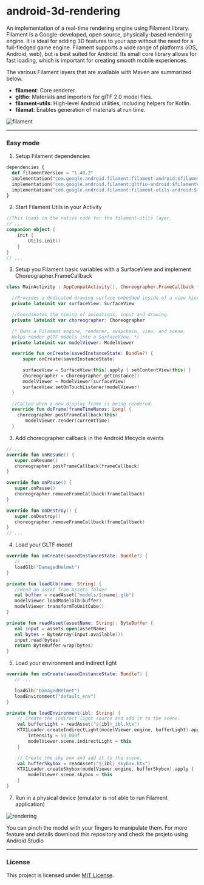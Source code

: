 # android-3d-rendering
An implementation of a real-time rendering engine using Filament library. Filament is a Google-developed, open source, physically-based rendering engine. It is ideal for adding 3D features to your app without the need for a full-fledged game engine. Filament supports a wide range of platforms (iOS, Android, web), but is best suited for Android. Its small core library allows for fast loading, which is important for creating smooth mobile experiences.

The various Filament layers that are available with Maven are summarized below.

- **filament**: Core renderer.
- **gltfio**: Materials and importers for glTF 2.0 model files.
- **filament-utils**: High-level Android utilities, including helpers for Kotlin.
- **filamat**: Enables generation of materials at run time.

![filament](https://github.com/VoidHash/android-3d-rendering/assets/8929413/4f84ad57-2a04-4e3e-bc93-9256bf5b69a8)

---

### Easy mode

1. Setup Filament dependencies
```python
dependencies {  
  def filamentVersion = "1.49.2"  
  implementation("com.google.android.filament:filament-android:$filamentVersion")
  implementation("com.google.android.filament:gltfio-android:$filamentVersion")
  implementation("com.google.android.filament:filament-utils-android:$filamentVersion")
}
```

2. Start Filament Utils in your Activity
```kotlin
//This loads in the native code for the filament-utils layer.
// ...
companion object {
    init {
        Utils.init()
    }
}
// ...
```

3. Setup you Filament basic variables with a SurfaceView and implement Choreographer.FrameCallback
```kotlin
class MainActivity : AppCompatActivity(), Choreographer.FrameCallback {

  //Provides a dedicated drawing surface embedded inside of a view hierarchy.
  private lateinit var surfaceView: SurfaceView

  //Coordinates the timing of animations, input and drawing.
  private lateinit var choreographer: Choreographer

  /* Owns a Filament engine, renderer, swapchain, view, and scene.
  Helps render glTF models into a SurfaceView. */
  private lateinit var modelViewer: ModelViewer

  override fun onCreate(savedInstanceState: Bundle?) {
      super.onCreate(savedInstanceState)

      surfaceView = SurfaceView(this).apply { setContentView(this) }
      choreographer = Choreographer.getInstance()
      modelViewer = ModelViewer(surfaceView)
      surfaceView.setOnTouchListener(modelViewer)
  }

  //Called when a new display frame is being rendered.
  override fun doFrame(frameTimeNanos: Long) {
    choreographer.postFrameCallback(this)
       modelViewer.render(currentTime)
  }
```

3. Add choreographer callback in the Android lifecycle events
```kotlin
// ...
override fun onResume() {
   super.onResume()
   choreographer.postFrameCallback(frameCallback)
}

override fun onPause() {
   super.onPause()
   choreographer.removeFrameCallback(frameCallback)
}

override fun onDestroy() {
   super.onDestroy()
   choreographer.removeFrameCallback(frameCallback)
}
// ...
```

4. Load your GLTF model
```kotlin
override fun onCreate(savedInstanceState: Bundle?) {
   // ...
   loadGlb("DamagedHelmet")
}

private fun loadGlb(name: String) {
   //Read an asset from Assets folder
   val buffer = readAsset("models/${name}.glb")
   modelViewer.loadModelGlb(buffer)
   modelViewer.transformToUnitCube()
}

private fun readAsset(assetName: String): ByteBuffer {
   val input = assets.open(assetName)
   val bytes = ByteArray(input.available())
   input.read(bytes)
   return ByteBuffer.wrap(bytes)
}
```
5. Load your environment and indirect light
```kotlin
override fun onCreate(savedInstanceState: Bundle?) {
   // ...

   loadGlb("DamagedHelmet")
   loadEnvironment("default_env")
}

private fun loadEnvironment(ibl: String) {
    // Create the indirect light source and add it to the scene.
    val bufferLight = readAsset("${ibl}_ibl.ktx")
    KTX1Loader.createIndirectLight(modelViewer.engine, bufferLight).apply {
        intensity = 50_000f
        modelViewer.scene.indirectLight = this
    }

    // Create the sky box and add it to the scene.
    val bufferSkybox = readAsset("${ibl}_skybox.ktx")
    KTX1Loader.createSkybox(modelViewer.engine, bufferSkybox).apply {
        modelViewer.scene.skybox = this
    }
}
```
7. Run in a physical device (emulator is not able to run Filament application)

![rendering](https://github.com/VoidHash/android-3d-rendering/assets/8929413/b7df0ee8-ff73-477a-8788-afa867eb6ae7)

You can pinch the model with your fingers to manipulate them. For more feature and details download this repository and check the projeto using Android Studio

---

### License 

This project is licensed under [MIT License](https://github.com/VoidHash/hearthstone-codex/blob/master/LICENSE).

